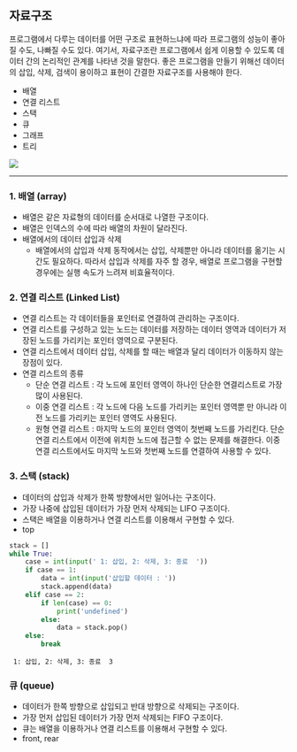 
## 자료구조
프로그램에서 다루는 데이터를 어떤 구조로 표현하느냐에 따라 프로그램의 성능이 좋아질 수도, 나빠질 수도 있다. 여기서, 자료구조란 프로그램에서 쉽게 이용할 수 있도록 데이터 간의 논리적인 관계를 나타낸 것을 말한다. 좋은 프로그램을 만들기 위해선 데이터의 삽입, 삭제, 검색이 용이하고 표현이 간결한 자료구조를 사용해야 한다.


- 배열
- 연결 리스트
- 스택
- 큐
- 그래프
- 트리

![](https://wayhome25.github.io/assets/post-img/cs/data-structure.png)

---

### 1. 배열 (array)
- 배열은 같은 자료형의 데이터를 순서대로 나열한 구조이다. 
- 배열은 인덱스의 수에 따라 배열의 차원이 달라진다.
- 배열에서의 데이터 삽입과 삭제
    - 배열에서의 삽입과 삭제 동작에서는 삽입, 삭제뿐만 아니라 데이터를 옮기는 시간도 필요하다. 따라서 삽입과 삭제를 자주 할 경우, 배열로 프로그램을 구현할 경우에는 실행 속도가 느려져 비효율적이다. 

### 2. 연결 리스트 (Linked List)
- 연결 리스트는 각 데이터들을 포인터로 연결하여 관리하는 구조이다.
- 연결 리스트를 구성하고 있는 노드는 데이터를 저장하는 데이터 영역과 데이터가 저장된 노드를 가리키는 포인터 영역으로 구분된다.
- 연결 리스트에서 데이터 삽입, 삭제를 할 때는 배열과 달리 데이터가 이동하지 않는 장점이 있다.
- 연결 리스트의 종류
    - 단순 연결 리스트 : 각 노드에 포인터 영역이 하나인 단순한 연결리스트로 가장 많이 사용된다.
    - 이중 연결 리스트 : 각 노드에 다음 노드를 가리키는 포인터 영역뿐 만 아니라 이전 노드를 가리키는 포인터 영역도 사용된다.
    - 원형 연결 리스트 : 마지막 노드의 포인터 영역이 첫번째 노드를 가리킨다. 단순 연결 리스트에서 이전에 위치한 노드에 접근할 수 없는 문제를 해결한다. 이중 연결 리스트에서도 마지막 노드와 첫번째 노드를 연결하여 사용할 수 있다. 

### 3. 스택 (stack)
- 데이터의 삽입과 삭제가 한쪽 방향에서만 일어나는 구조이다.
- 가장 나중에 삽입된 데이터가 가장 먼저 삭제되는 LIFO 구조이다.
- 스택은 배열을 이용하거나 연결 리스트를 이용해서 구현할 수 있다. 
- top


```python
stack = []
while True:
    case = int(input(' 1: 삽입, 2: 삭제, 3: 종료  '))
    if case == 1:
        data = int(input('삽입할 데이터 : '))
        stack.append(data)  
    elif case == 2:
        if len(case) == 0:
            print('undefined')
        else:
            data = stack.pop()
    else:
        break
```

     1: 삽입, 2: 삭제, 3: 종료  3


### 큐 (queue)
- 데이터가 한쪽 방향으로 삽입되고 반대 방향으로 삭제되는 구조이다.
- 가장 먼저 삽입된 데이터가 가장 먼저 삭제되는 FIFO 구조이다.
- 큐는 배열을 이용하거나 연결 리스트를 이용해서 구현할 수 있다.
- front, rear
